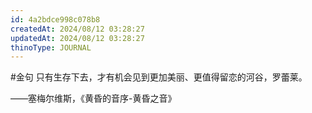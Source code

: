 ```yaml
---
id: 4a2bdce998c078b8
createdAt: 2024/08/12 03:28:27
updatedAt: 2024/08/12 03:28:27
thinoType: JOURNAL
---
```

#金句 只有生存下去，才有机会见到更加美丽、更值得留恋的河谷，罗蕾莱。

——塞梅尔维斯，《黄昏的音序-黄昏之音》